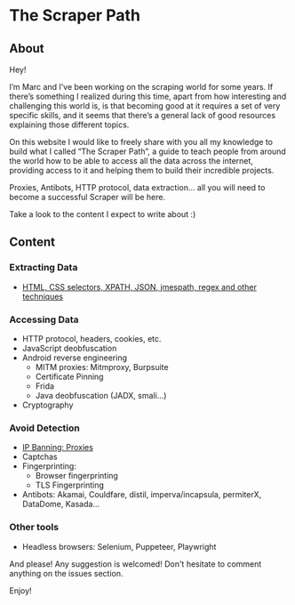 # The Scraper Path

## About

Hey!

I’m Marc and I’ve been working on the scraping world for some years. If there’s something I realized during this time, apart from how interesting and challenging this world is, is that becoming good at it requires a set of very specific skills, and it seems that there’s a general lack of good resources explaining those different topics.

On this website I would like to freely share with you all my knowledge to build what I called “The Scraper Path”, a guide to teach people from around the world how to be able to access all the data across the internet, providing access to it and helping them to build their incredible projects.


Proxies, Antibots, HTTP protocol, data extraction… all you will need to become a successful Scraper will be here.


Take a look to the content I expect to write about :) 


## Content

### Extracting Data
* [HTML, CSS selectors, XPATH, JSON, jmespath, regex and other techniques](data_extraction.md)


### Accessing Data
* HTTP protocol, headers, cookies, etc.
* JavaScript deobfuscation
* Android reverse engineering
  * MITM proxies: Mitmproxy, Burpsuite
  * Certificate Pinning
  * Frida
  * Java deobfuscation (JADX, smali...)
* Cryptography


### Avoid Detection
* [IP Banning: Proxies](https://github.com/The-Scraper-Path/the-scraper-path.github.io/blob/master/proxy.md)
* Captchas
* Fingerprinting:
  * Browser fingerprinting
  * TLS Fingerprinting
* Antibots: Akamai, Couldfare, distil, imperva/incapsula, permiterX, DataDome, Kasada...


### Other tools
* Headless browsers: Selenium, Puppeteer, Playwright



And please! Any suggestion is welcomed! Don't hesitate to comment anything on the issues section. 

Enjoy!
